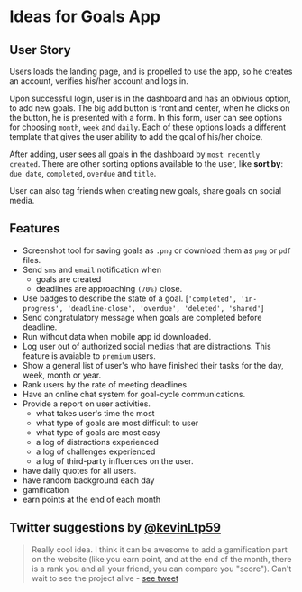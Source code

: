 # Ideas for Goals App

## User Story

Users loads the landing page, and is propelled to use the app, so he creates an account, verifies his/her account and logs in.

Upon successful login, user is in the dashboard and has an obivious option, to add new goals. The big add button is front and center, when he clicks on the button, he is presented with a form. In this form, user can see options for choosing `month`, `week` and `daily`. Each of these options loads a different template that gives the user ability to add the goal of his/her choice.

After adding, user sees all goals in the dashboard by `most recently created`. There are other sorting options available to the user, like **sort by**: `due date`, `completed`, `overdue` and `title`.

User can also tag friends when creating new goals, share goals on social media.

## Features

- Screenshot tool for saving goals as `.png` or download them as `png` or `pdf` files.
- Send `sms` and `email` notification when
  - goals are created
  - deadlines are approaching `(70%)` close.
- Use badges to describe the state of a goal. [`'completed', 'in-progress', 'deadline-close', 'overdue', 'deleted', 'shared'`]
- Send congratulatory message when goals are completed before deadline.
- Run without data when mobile app id downloaded.
- Log user out of authorized social medias that are distractions. This feature is avaiable to `premium` users.
- Show a general list of user's who have finished their tasks for the day, week, month or year.
- Rank users by the rate of meeting deadlines
- Have an online chat system for goal-cycle communications.
- Provide a report on user activities.
  - what takes user's time the most
  - what type of goals are most difficult to user
  - what type of goals are most easy
  - a log of distractions experienced
  - a log of challenges experienced
  - a log of third-party influences on the user.
- have daily quotes for all users.
- have random background each day
- gamification
- earn points at the end of each month

## Twitter suggestions by [@kevinLtp59](https://www.twitter.com/kevinLtp59)

> Really cool idea. I think it can be awesome to add a gamification part on the website (like you earn point, and at the end of the month, there is a rank you and all your friend, you can compare you "score"). Can't wait to see the project alive - [see tweet](https://twitter.com/kevinLtp59/status/1168868308298403840?s=20)

